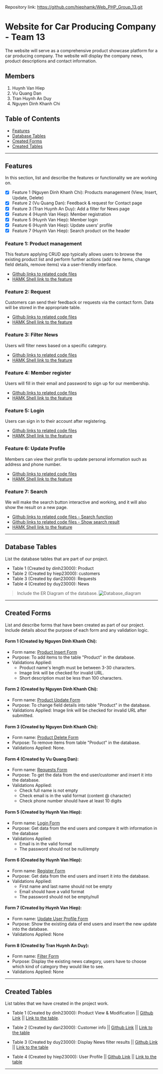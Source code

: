 Repository link:
https://github.com/hiephamk/Web_PHP_Group_13.git

# Website for Car Producing Company - Team 13

The website will serve as a comprehensive product showcase platform for a car producing company. The website will display the company news, product descriptions and contact information.

## Members
1. Huynh Van Hiep
2. Vu Quang Dan
3. Tran Huynh An Duy
4. Nguyen Dinh Khanh Chi

## Table of Contents
- [Features](#features)
- [Database Tables](#database-tables)
- [Created Forms](#created-forms)
- [Created Tables](#created-tables)

---

## Features

In this section, list and describe the features or functionality we are working on.

- [x] Feature 1 (Nguyen Dinh Khanh Chi): Products management (View, Insert, Update, Delete)
- [x] Feature 2 (Vu Quang Dan): Feedback & request for Contact page
- [x] Feature 3 (Tran Huynh An Duy): Add a filter for News page
- [x] Feature 4 (Huynh Van Hiep): Member registration 
- [x] Feature 5 (Huynh Van Hiep): Member login
- [x] Feature 6 (Huynh Van Hiep): Update users' profile
- [x] Feature 7 (Huynh Van Hiep): Search product on the header

### Feature 1: Product management
This feature applying CRUD app typically allows users to browse the existing product list and perform further actions (add new items, change field details, remove items) via a user-friendly interface.
- [Github links to related code files](https://github.com/hiephamk/Web_PHP_Group_13/blob/main/product-manage.php)
- [HAMK Shell link to the feature](http://shell.hamk.fi/~dinh23000/team-13-project/product-manage.php)

### Feature 2: Request
Customers can send their feedback or requests via the contact form. Data will be stored in the appropriate table.
- [Github links to related code files](https://github.com/hiephamk/Web_PHP_Group_13/blob/main/Contact.php)
- [HAMK Shell link to the feature](http://shell.hamk.fi/~dan23000/Web_PHP_Group_13/Contact.php)

### Feature 3: Filter News
Users will filter news based on a specific category.
- [Github links to related code files](https://github.com/hiephamk/Web_PHP_Group_13/blob/main/News-filter.php)
- [HAMK Shell link to the feature](http://shell.hamk.fi/~duy23000/Team-13/News-filter.php)

### Feature 4: Member register
Users will fill in their email and password to sign up for our membership.
- [Github links to related code files](https://github.com/hiephamk/Web_PHP_Group_13/blob/main/register.php)
- [HAMK Shell link to the feature](http://shell.hamk.fi/~hiep23000/Web_php_group_13/register.php)

### Feature 5: Login
Users can sign in to their account after registering.
- [Github links to related code files](https://github.com/hiephamk/Web_PHP_Group_13/blob/main/login.php)
- [HAMK Shell link to the feature](http://shell.hamk.fi/~hiep23000/Web_php_group_13/login.php)

### Feature 6: Update Profile
Members can view their profile to update personal information such as address and phone number.
- [Github links to related code files](https://github.com/hiephamk/Web_PHP_Group_13/blob/main/profile.php)
- [HAMK Shell link to the feature](http://shell.hamk.fi/~hiep23000/Web_php_group_13/profile.php)

### Feature 7: Search
We will make the search button interactive and working, and it will also show the result on a new page.
- [Github links to related code files - Search function](https://github.com/hiephamk/Web_PHP_Group_13/blob/main/search.php)
- [Github links to related code files - Show search result](https://github.com/hiephamk/Web_PHP_Group_13/blob/main/product-search.php)
- [HAMK Shell link to the feature](http://shell.hamk.fi/~hiep23000/Web_php_group_13/product-search.php)


---

## Database Tables

List the database tables that are part of our project. 

- Table 1 (Created by dinh23000): Product
- Table 2 (Created by hiep23000): customers
- Table 3 (Created by dan23000): Requests
- Table 4 (Created by duy23000): News

> Include the ER Diagram of the database. 
![Database_diagram](./img/Database_diagram.png)

---

## Created Forms

List and describe forms that have been created as part of our project. Include details about the purpose of each form and any validation logic.

#### Form 1 (Created by Nguyen Dinh Khanh Chi):
 - Form name: [Product Insert Form](https://github.com/hiephamk/Web_PHP_Group_13/blob/main/product-create.php) 
 - Purpose: To add items to the table "Product" in the database.
 - Validations Applied:
   + Product name's length must be between 3-30 characters.
   + Image link will be checked for invalid URL.
   + Short description must be less than 100 characters.

#### Form 2 (Created by Nguyen Dinh Khanh Chi):
 - Form name: [Product Update Form](https://github.com/hiephamk/Web_PHP_Group_13/blob/main/product-edit.php) 
 - Purpose: To change field details into table "Product" in the database.
 - Validations Applied: Image link will be checked for invalid URL after submitted.

 #### Form 3 (Created by Nguyen Dinh Khanh Chi):
 - Form name: [Product Delete Form](https://github.com/hiephamk/Web_PHP_Group_13/blob/main/product-delete.php) 
 - Purpose: To remove items from table "Product" in the database.
 - Validations Applied: None.

#### Form 4 (Created by Vu Quang Dan):
 - Form name: [Requests Form](https://github.com/hiephamk/Web_PHP_Group_13/blob/main/Contact.php)
 - Purpose: To get the data from the end user/customer and insert it into the database.
 - Validations Applied:
   + Check full name is not empty
   + Check email is in the valid format (content @ character)
   + Check phone number should have at least 10 digits

#### Form 5 (Created by Huynh Van Hiep):
 - Form name: [Login Form](https://github.com/hiephamk/Web_PHP_Group_13/blob/main/login.php)  
 - Purpose: Get data from the end users and compare it with information in the database
 - Validations Applied:
   + Email is in the valid format
   + The password should not be null/empty

#### Form 6 (Created by Huynh Van Hiep):
 - Form name: [Register Form](https://github.com/hiephamk/Web_PHP_Group_13/blob/main/register.php)
 - Purpose: Get data from the end users and insert it into the database.
 - Validations Applied:
   + First name and last name should not be empty
   + Email should have a valid format
   + The password should not be empty/null
  
#### Form 7 (Created by Huynh Van Hiep):
 - Form name: [Update User Profile Form](https://github.com/hiephamk/Web_PHP_Group_13/blob/main/update-profile.php)
 - Purpose: Show the existing data of end users and insert the new update into the database.
 - Validations Applied: None

#### Form 8 (Created by Tran Huynh An Duy):
 - Form name: [Filter Form](https://github.com/hiephamk/Web_PHP_Group_13/blob/main/filter-news.php)
 - Purpose: Display the existing news category, users have to choose which kind of category they would like to see.
 - Validations Applied: None

---

## Created Tables

List tables that we have created in the project work.

- Table 1 (Created by dinh23000): Product View & Modification || [Github Link](https://github.com/hiephamk/Web_PHP_Group_13/blob/main/product-manage.php) || [Link to the table](http://shell.hamk.fi/~dinh23000/team-13-project/product-manage.php).

- Table 2 (Created by dan23000): Customer info || [Github Link](https://github.com/hiephamk/Web_PHP_Group_13/blob/main/customer-info.php) || [Link to the table](http://shell.hamk.fi/~dan23000/Web_PHP_Group_13/customer-info.php)

- Table 3 (Created by duy23000): Display News filter results || [Github Link](https://github.com/hiephamk/Web_PHP_Group_13/blob/main/display-data.php) || [Link to the table](http://shell.hamk.fi/~duy23000/Web_PHP_Group_13/News-filter.php)

- Table 4 (Created by hiep23000): User Profile || [Github Link](https://github.com/hiephamk/Web_PHP_Group_13/blob/main/profile.php) || [Link to the table](http://shell.hamk.fi/~hiep23000/Web_php_group_13/profile.php)
---
